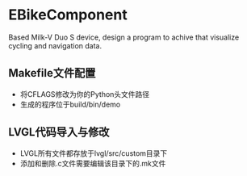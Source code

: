# EBikeComponent
Based Milk-V Duo S device, design a program to achive that visualize cycling and navigation data.
## Makefile文件配置
- 将CFLAGS修改为你的Python头文件路径
- 生成的程序位于build/bin/demo
## LVGL代码导入与修改
- LVGL所有文件都存放于lvgl/src/custom目录下
- 添加和删除.c文件需要编辑该目录下的.mk文件
